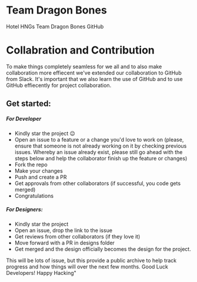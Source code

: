 # Team Dragon Bones
Hotel HNGs Team Dragon Bones GitHub


# Collabration and Contribution

To make things completely seamless for we all and to also make collaboration more effiecent we've extended our collaboration to GitHub from Slack. It's important that we also learn the use of GitHub and to use GitHub effiecently for project collaboration. 

## Get started:

##### For Developer
- Kindly star the project :wink:
- Open an issue to a feature or a change you'd love to work on (please, ensure that someone is not already working on it by checking previous issues. Whereby an issue already exist, please still go ahead with the steps below and help the collaborator finish up the feature or changes)
- Fork the repo 
- Make your changes 
- Push and create a PR
- Get approvals from other collaborators (if successful, you code gets merged)
- Congratulations

##### For Designers: 
- Kindly star the project 
- Open an issue, drop the link to the issue 
- Get reviews from other collaborators (if they love it)
- Move forward with a PR in designs folder 
- Get merged and the design officially becomes the design for the project.


This will be lots of issue, but this provide a public archive to help track progress and how things will over the next few months. Good Luck Developers! Happy Hacking"
